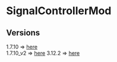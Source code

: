 # SignalControllerMod

## Versions

1.7.10 => [here](https://github.com/masa300/SignalControllerMod/tree/1.7.10) \
1.7.10_v2 => [here](https://github.com/masa300/SignalControllerMod/tree/1.7.10_v2)
3.12.2 => [here](https://github.com/masa300/SignalControllerMod/tree/1.12.2)
